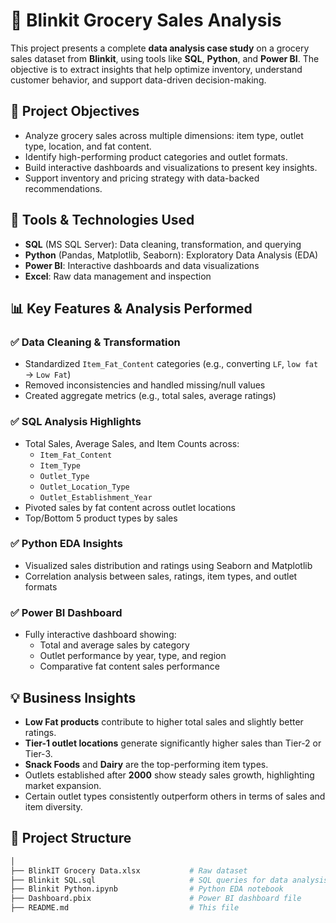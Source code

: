# 🛒 Blinkit Grocery Sales Analysis

This project presents a complete **data analysis case study** on a grocery sales dataset from **Blinkit**, using tools like **SQL**, **Python**, and **Power BI**. The objective is to extract insights that help optimize inventory, understand customer behavior, and support data-driven decision-making.

## 📌 Project Objectives

- Analyze grocery sales across multiple dimensions: item type, outlet type, location, and fat content.
- Identify high-performing product categories and outlet formats.
- Build interactive dashboards and visualizations to present key insights.
- Support inventory and pricing strategy with data-backed recommendations.

## 🔧 Tools & Technologies Used

- **SQL** (MS SQL Server): Data cleaning, transformation, and querying
- **Python** (Pandas, Matplotlib, Seaborn): Exploratory Data Analysis (EDA)
- **Power BI**: Interactive dashboards and data visualizations
- **Excel**: Raw data management and inspection

## 📊 Key Features & Analysis Performed

### ✅ Data Cleaning & Transformation
- Standardized `Item_Fat_Content` categories (e.g., converting `LF`, `low fat` → `Low Fat`)
- Removed inconsistencies and handled missing/null values
- Created aggregate metrics (e.g., total sales, average ratings)

### ✅ SQL Analysis Highlights
- Total Sales, Average Sales, and Item Counts across:
  - `Item_Fat_Content`
  - `Item_Type`
  - `Outlet_Type`
  - `Outlet_Location_Type`
  - `Outlet_Establishment_Year`
- Pivoted sales by fat content across outlet locations
- Top/Bottom 5 product types by sales

### ✅ Python EDA Insights
- Visualized sales distribution and ratings using Seaborn and Matplotlib
- Correlation analysis between sales, ratings, item types, and outlet formats

### ✅ Power BI Dashboard
- Fully interactive dashboard showing:
  - Total and average sales by category
  - Outlet performance by year, type, and region
  - Comparative fat content sales performance

## 💡 Business Insights

- **Low Fat products** contribute to higher total sales and slightly better ratings.
- **Tier-1 outlet locations** generate significantly higher sales than Tier-2 or Tier-3.
- **Snack Foods** and **Dairy** are the top-performing item types.
- Outlets established after **2000** show steady sales growth, highlighting market expansion.
- Certain outlet types consistently outperform others in terms of sales and item diversity.

## 📁 Project Structure

```bash
│
├── BlinkIT Grocery Data.xlsx           # Raw dataset
├── Blinkit SQL.sql                     # SQL queries for data analysis
├── Blinkit Python.ipynb                # Python EDA notebook
├── Dashboard.pbix                      # Power BI dashboard file
├── README.md                           # This file
